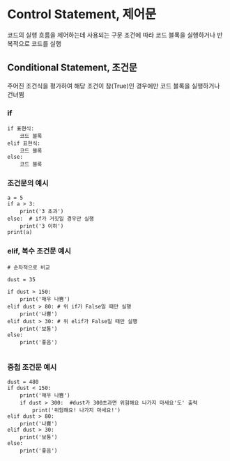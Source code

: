 
# Control Statement, 제어문
코드의 실행 흐름을 제어하는데 사용되는 구문
조건에 따라 코드 블록을 실행하거나 반복적으로 코드를 실행



## Conditional Statement, 조건문
주어진 조건식을 평가하여 해당 조건이 참(True)인 경우에만 
코드 블록을 실행하거나 건너뜀


### if 
```
if 표현식:
    코드 블록
elif 표현식:
    코드 블록
else:
    코드 블록
```
### 조건문의 예시
```
a = 5
if a > 3:
    print('3 초과')
else:  # if가 거짓일 경우만 실행
    print('3 이하')
print(a)

``` 

### elif, 복수 조건문 예시

```
# 순차적으로 비교

dust = 35

if dust > 150:
    print('매우 나쁨')
elif dust > 80: # 위 if가 False일 때만 실행
    print('나쁨')
elif dust > 30: # 위 elif가 False일 때만 실행
    print('보통')
else:
    print('좋음')


```


### 중첩 조건문 예시
```
dust = 480
if dust < 150:
    print('매우 나쁨')
    if dust > 300:  #dust가 300초과면 위험해요 나가지 마세요'도' 출력
        print('위험해요! 나가지 마세요!')
elif dust > 80:
    print('나쁨')
elif dust > 30:
    print('보통')
else:
    print('좋음')

```